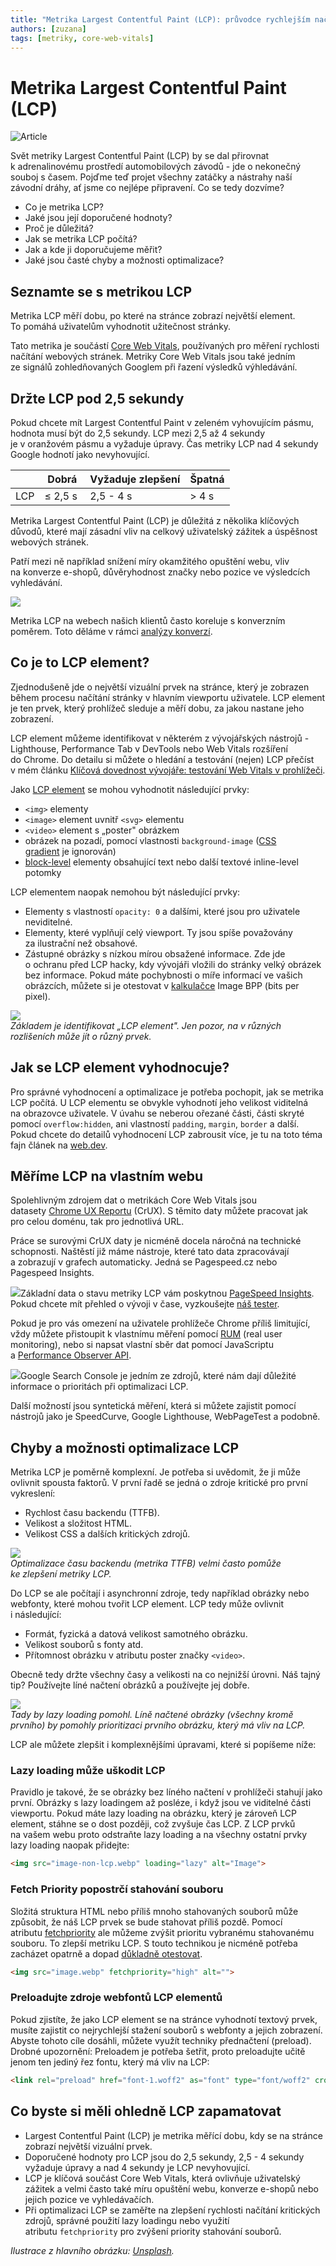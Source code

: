 ```yaml
---
title: "Metrika Largest Contentful Paint (LCP): průvodce rychlejším načtení webu"
authors: [zuzana]
tags: [metriky, core-web-vitals]
---
```


Metrika Largest Contentful Paint (LCP)
======================================

![Article](metrika-lcp-001.png)

Svět metriky Largest Contentful Paint (LCP) by se dal přirovnat k adrenalinovému prostředí automobilových závodů - jde o nekonečný souboj s časem. Pojďme teď projet všechny zatáčky a nástrahy naší závodní dráhy, ať jsme co nejlépe připravení. Co se tedy dozvíme?

- Co je metrika LCP?
- Jaké jsou její doporučené hodnoty?
- Proč je důležitá?
- Jak se metrika LCP počítá?
- Jak a kde ji doporučujeme měřit?
- Jaké jsou časté chyby a možnosti optimalizace?

Seznamte se s metrikou LCP
--------------------------

Metrika LCP měří dobu, po které na stránce zobrazí největší element. To pomáhá uživatelům vyhodnotit užitečnost stránky.

Tato metrika je součástí [Core Web Vitals](https://www.vzhurudolu.cz/prirucka/web-vitals), používaných pro měření rychlosti načítání webových stránek. Metriky Core Web Vitals jsou také jedním ze signálů zohledňovaných Googlem při řazení výsledků výhledávání.

Držte LCP pod 2,5 sekundy
-------------------------

Pokud chcete mít Largest Contentful Paint v zeleném vyhovujícím pásmu, hodnota musí být do 2,5 sekundy. LCP mezi 2,5 až 4 sekundy je v oranžovém pásmu a vyžaduje úpravy. Čas metriky LCP nad 4 sekundy Google hodnotí jako nevyhovující.

|  | Dobrá | Vyžaduje zlepšení | Špatná |
| --- | --- | --- | --- |
| LCP | ≤ 2,5 s  | 2,5 - 4 s  | > 4 s  |

Metrika Largest Contentful Paint (LCP) je důležitá z několika klíčových důvodů, které mají zásadní vliv na celkový uživatelský zážitek a úspěšnost webových stránek.

Patří mezi ně například snížení míry okamžitého opuštění webu, vliv na konverze e-shopů, důvěryhodnost značky nebo pozice ve výsledcích vyhledávání.

![](metrika-lcp-002.png)

Metrika LCP na webech našich klientů často koreluje s konverzním poměrem. Toto děláme v rámci [analýzy konverzí](https://www.pagespeed.cz/speedcurve-rum-analyza-konverzi).

Co je to LCP element?
---------------------

Zjednodušeně jde o největší vizuální prvek na stránce, který je zobrazen během procesu načítání stránky v hlavním viewportu uživatele. LCP element je ten prvek, který prohlížeč sleduje a měří dobu, za jakou nastane jeho zobrazení.

LCP element můžeme identifikovat v některém z vývojářských nástrojů - Lighthouse, Performance Tab v DevTools nebo Web Vitals rozšíření do Chrome. Do detailu si můžete o hledání a testování (nejen) LCP přečíst v mém článku [Klíčová dovednost vývojáře: testování Web Vitals v prohlížeči](https://www.pagespeed.cz/blog/testovani-web-vitals-v-prohlizeci).

Jako [LCP element](https://www.w3.org/TR/largest-contentful-paint/) se mohou vyhodnotit následující prvky:

- `<img>` elementy
- `<image>` element uvnitř `<svg>` elementu
- `<video>` element s „poster" obrázkem
- obrázek na pozadí, pomocí vlastnosti `background-image` ([CSS gradient](https://developer.mozilla.org/docs/Web/CSS/CSS_Images/Using_CSS_gradients) je ignorován)
- [block-level](https://developer.mozilla.org/docs/Web/HTML/Block-level_elements) elementy obsahující text nebo další textové inline-level potomky

LCP elementem naopak nemohou být následující prvky:

- Elementy s vlastností `opacity: 0` a dalšími, které jsou pro uživatele neviditelné.
- Elementy, které vyplňují celý viewport. Ty jsou spíše považovány za ilustrační než obsahové.
- Zástupné obrázky s nízkou mírou obsažené informace. Zde jde o ochranu před LCP hacky, kdy vývojáři vložili do stránky velký obrázek bez informace. Pokud máte pochybnosti o míře informací ve vašich obrázcích, můžete si je otestovat v [kalkulačce](https://bpp-calculator.netlify.app/) Image BPP (bits per pixel).

![](metrika-lcp-003.png)  
_Základem je identifikovat „LCP element". Jen pozor, na v různých rozlišeních může jít o různý prvek._

Jak se LCP element vyhodnocuje?
-------------------------------

Pro správné vyhodnocení a optimalizace je potřeba pochopit, jak se metrika LCP počítá. U LCP elementu se obvykle vyhodnotí jeho velikost viditelná na obrazovce uživatele. V úvahu se neberou ořezané části, části skryté pomocí `overflow:hidden`, ani vlastností `padding`, `margin`, `border` a další. Pokud chcete do detailů vyhodnocení LCP zabrousit více, je tu na toto téma fajn článek na [web.dev](https://web.dev/lcp/#how-is-an-elements-size-determined).

Měříme LCP na vlastním webu
---------------------------

Spolehlivným zdrojem dat o metrikách Core Web Vitals jsou datasety [Chrome UX Reportu](https://www.vzhurudolu.cz/prirucka/chrome-ux-report) (CrUX). S těmito daty můžete pracovat jak pro celou doménu, tak pro jednotlivá URL.

Práce se surovými CrUX daty je nicméně docela náročná na technické schopnosti. Naštěstí již máme nástroje, které tato data zpracovávají a zobrazují v grafech automaticky. Jedná se Pagespeed.cz nebo Pagespeed Insights.

![](metrika-lcp-004.png)Základní data o stavu metriky LCP vám poskytnou [PageSpeed Insights](https://pagespeed.web.dev/). Pokud chcete mít přehled o vývoji v čase, vyzkoušejte [náš tester](https://app.pagespeed.cz/).

Pokud je pro vás omezení na uživatele prohlížeče Chrome příliš limitující, vždy můžete přistoupit k vlastnímu měření pomocí [RUM](https://developer.mozilla.org/en-US/docs/Glossary/Real_User_Monitoring) (real user monitoring), nebo si napsat vlastní sběr dat pomocí JavaScriptu a [Performance Observer API](https://developer.mozilla.org/en-US/docs/Web/API/PerformanceObserver).

![](metrika-lcp-005.png)Google Search Console je jedním ze zdrojů, které nám dají důležité informace o prioritách při optimalizaci LCP.

Další možností jsou syntetická měření, která si můžete zajistit pomocí nástrojů jako je SpeedCurve, Google Lighthouse, WebPageTest a podobně.

Chyby a možnosti optimalizace LCP
---------------------------------

Metrika LCP je poměrně komplexní. Je potřeba si uvědomit, že ji může ovlivnit spousta faktorů. V první řadě se jedná o zdroje kritické pro první vykreslení:

- Rychlost času backendu (TTFB).
- Velikost a složitost HTML.
- Velikost CSS a dalších kritických zdrojů.

![](metrika-lcp-006.png)  
_Optimalizace času backendu (metrika TTFB) velmi často pomůže ke zlepšení metriky LCP._

Do LCP se ale počítají i asynchronní zdroje, tedy například obrázky nebo webfonty, které mohou tvořit LCP element. LCP tedy může ovlivnit i následující:

- Formát, fyzická a datová velikost samotného obrázku.
- Velikost souborů s fonty atd.
- Přítomnost obrázku v atributu poster značky `<video>`.

Obecně tedy držte všechny časy a velikosti na co nejnižší úrovni. Náš tajný tip? Používejte líné načtení obrázků a používejte jej dobře.

![](metrika-lcp-007.png)  
_Tady by lazy loading pomohl. Líně načtené obrázky (všechny kromě prvního) by pomohly prioritizaci prvního obrázku, který má vliv na LCP._

LCP ale můžete zlepšit i komplexnějšími úpravami, které si popíšeme níže:

### Lazy loading může uškodit LCP

Pravidlo je takové, že se obrázky bez líného načtení v prohlížeči stahují jako první. Obrázky s lazy loadingem až posléze, i když jsou ve viditelné části viewportu. Pokud máte lazy loading na obrázku, který je zároveň LCP element, stáhne se o dost později, což zvyšuje čas LCP. Z LCP prvků na vašem webu proto odstraňte lazy loading a na všechny ostatní prvky lazy loading naopak přidejte:

```html
<img src="image-non-lcp.webp" loading="lazy" alt="Image">
```

### Fetch Priority popostrčí stahování souboru

Složitá struktura HTML nebo příliš mnoho stahovaných souborů může způsobit, že náš LCP prvek se bude stahovat příliš pozdě. Pomocí atributu [fetchpriority](https://web.dev/fetch-priority/) ale můžeme zvýšit prioritu vybranému stahovanému souboru. To zlepší metriku LCP. S touto technikou je nicméně potřeba zacházet opatrně a dopad [důkladně otestovat](https://www.pagespeed.cz/blog/testovani-web-vitals-v-prohlizeci).

```html
<img src="image.webp" fetchpriority="high" alt="">
```

### Preloadujte zdroje webfontů LCP elementů

Pokud zjistíte, že jako LCP element se na stránce vyhodnotí textový prvek, musíte zajistit co nejrychlejší stažení souborů s webfonty a jejich zobrazení. Abyste tohoto cíle dosáhli, můžete využít techniky přednačtení (preload). Drobné upozornění: Preloadem je potřeba šetřit, proto preloadujte učitě jenom ten jediný řez fontu, který má vliv na LCP:

```html
<link rel="preload" href="font-1.woff2" as="font" type="font/woff2" crossorigin>
```

Co byste si měli ohledně LCP zapamatovat
----------------------------------------

- Largest Contentful Paint (LCP) je metrika měřící dobu, kdy se na stránce zobrazí největší vizuální prvek.
- Doporučené hodnoty pro LCP jsou do 2,5 sekundy, 2,5 - 4 sekundy vyžaduje úpravy a nad 4 sekundy je LCP nevyhovující.
- LCP je klíčová součást Core Web Vitals, která ovlivňuje uživatelský zážitek a velmi často také míru opuštění webu, konverze e-shopů nebo jejich pozice ve vyhledávačích.
- Při optimalizaci LCP se zaměřte na zlepšení rychlosti načítání kritických zdrojů, správné použití lazy loadingu nebo využití atributu `fetchpriority` pro zvýšení priority stahování souborů.

_Ilustrace z hlavního obrázku: [Unsplash](https://unsplash.com/photos/HUJDz6CJEaM)._